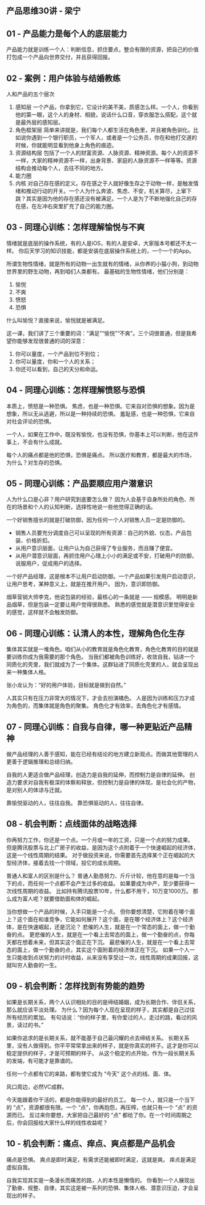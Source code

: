 ## 产品思维30讲 - 梁宁


## 01 - 产品能力是每个人的底层能力
产品能力就是训练一个人：判断信息，抓住要点，整合有限的资源，把自己的价值打包成一个产品向世界交付，并且获得回报。


## 02 - 案例：用户体验与结婚教练
人和产品的五个层次

  1. 感知层
     一个产品，你拿到它，它设计的美不美，质感怎么样。一个人，你看到他的第一眼，这个人的身材、相貌，说话什么口音，穿衣服怎么搭配，这个就是最外层的感知层。
  2. 角色框架层
     简单来讲就是，我们每个人都生活在角色里，并且被角色驯化。比如说你遇到一个银行职员，一个军人，或者是一个公务员，你在和他打交道的时候，你就能明显看到他身上角色的痕迹。
  3. 资源结构层
     包括了一个人的财富资源、人脉资源、精神资源。每个人的资源不一样，大家的精神资源不一样，出身背景、家庭的人脉资源不一样等等。资源结构会推动每个人，去往不同的地方。
  4. 能力圈
  5. 内核
     对自己存在感的定义。存在感之于人就好像生存之于动物一样，是触发情绪和推动行动的开关。一个人为什么奔波、焦虑、不安，机关算尽，上窜下跳？其实是因为他的存在感还没有被满足。一个人是为了不断地强化自己的存在感，在左冲右突里扩充了自己的能力圈。


## 03 - 同理心训练：怎样理解愉悦与不爽
情绪就是底层的操作系统，有的人是iOS，有的人是安卓，大家版本号都还不太一样。
你后天学习的知识技能，都是安装在底层操作系统上的，一个一个的App。

所谓生物性情绪，就是所有的动物一出生就有的情绪，从你养的小猫小狗，到动物世界里的野生动物，再到咱们人类都有。
最基础的生物性情绪，他们分别是：

  1. 愉悦
  2. 不爽
  3. 愤怒
  4. 恐惧

什么叫愉悦？直接来说，愉悦就是被满足。

这一课，我们讲了三个重要的词：“满足”“愉悦”“不爽”。三个词很普通，但是我希望你能够发现很普通的词的深意：

  1. 你可以量度，一个产品到位不到位；
  2. 你可以量度，你和一个人的关系；
  3. 你还可以看到，自己的天分和命运。


## 04 - 同理心训练：怎样理解愤怒与恐惧
本质上，愤怒是一种恐惧。
焦虑，也是一种恐惧。它来自对恐惧的想象。因为是想象，所以无从逃避，所以是一种持续的恐惧。
羞耻感，也是一种恐惧，它来自对社会评论的恐惧。

一个人，如果在工作中，既没有愉悦，也没有恐惧，你基本上可以判断，他在这件事上，不会有什么成就。

每个人的痛点都是他的恐惧，恐惧是痛点。
所以医疗和教育，都是最大的市场，为什么？对生存的恐惧。


## 05 - 同理心训练：产品要顺应用户潜意识
人为什么口是心非？用户研究到底要怎么做？
因为人会基于自身所处的角色、所在的场景和个人的认知判断，选择性地说一些他觉得正确的话。

一个好销售擅长的就是打破防御，因为任何一个人对销售人员一定是防御的。
  - 销售人员要充分调度自己可以呈现的所有资源：自己的外貌、仪态，产品包装、价格折扣。
  - 从用户意识层面，让用户认为自己获得了专业服务，而且赚了便宜。
  - 从用户潜意识层面，再抓住用户心理上小小的满足或不安，打破用户的防御，说服用户，促成用户的选择。

一个好产品经理，这是根本不让用户启动防御。一个产品如果引发用户启动意识，让用户思考，某种意义上，就是在推开用户。
因为，意识即防御。


烟草营销大师李克，他说包装的经验，最核心的一条就是 —— 规模感。
明明是新品烟草，但是包装一定要让用户觉得很熟悉。
熟悉的感觉就是潜意识里觉得安全的感觉，这样就不会触发防御。


## 06 - 同理心训练：认清人的本性，理解角色化生存
集体其实就是一堆角色。咱们从小的教育就是角色化教育，角色化教育的目的就是要训练你成为我需要的那个角色。
当我们都被角色训练好，收敛自我，钻进一个同质化的壳里，我们就成为了一个集体。这群钻进了同质化壳里的人，就会呈现出来一种集体人格。

张小龙认为：“好的用户体验，目标就是做到自然。”

人其实只有在压力非常大的情况下，才会去扮演橘色。
人是因为训练和压力才成为角色的，而集体就是角色的聚集。
角色化才有效率，去角色化才有感情。


## 07 - 同理心训练：自我与自律，哪一种更贴近产品精神
做产品经理的人善于感知，能在已经有结论的地方建立新观点。而做其他管理的人更善于逻辑推理和总结归纳。

自我的人更适合做产品经理，创造力是自我的延伸，而控制力是自律的延伸。
创造力要求对自我有极深的体察和释放，但控制力是自律的体现，是社会化的产物，是对别人的体谅与迁就。

靠愉悦驱动的人，往往自我。
靠恐惧驱动的人，往往自律。


## 08 - 机会判断：点线面体的战略选择
你再努力工作，你还是一个点。一个月或一年的工资，只是一个点的努力成果。
但是腾讯股票与北上广房子的收益，是因为这个点附着于一个快速崛起的经济体，这是一个线性周期的结果。
对于做投资来说，你需要首先选择某个正在崛起的大型经济体，接着去找一个领域，投它的成长周期。

普通人和富人的区别是什么？
普通人勤恳努力、斤斤计较，他在意的是每一个当下的点，而任何一个点都不会产生过多的收益。
如果要成为中产，至少要获得一次线性周期的收益。 比如持有腾讯股票10年，什么都不用干，10万变1000万。
那么成为富人呢？就要借助面和体的崛起。

当你想做一个产品的时候，入手只能是一个点。
但你要想清楚，它附着在哪个面上？这个面在和谁竞争，它能如何展开？这个面，是在哪个经济体上？这个经济体，是在快速崛起，还是沉沦？
悲催的人生，就是在一个常态的面上，做一个勤奋的点。
更悲催的人生，就是在一个看上去常态的面上，做一个勤奋的点，你每天都在想着未来，但其实这个面正在下沉。
最悲催的人生，就是在一个看上去常态的面上，做一个勤奋的点，其实这个面附着的经济体正在下沉。
如果一个人一生只能收到点状努力的计时收益，从来没有享受过一次，线性周期的成果回报，这就叫穷人勤奋的一生。


## 09 - 机会判断：怎样找到有势能的趋势
如果是长期关系，两个人认识相处的目的是缔结婚姻，成为长期合作、伴侣关系，那么就应该平淡处理。
为什么？因为每个人现在呈现的样子，其实都是自己过往所有经历的累加。
有句话说：“你的样子里，有你爱过的人，走过的路，看过的风景，读过的书。”

如果你追求的是长期关系，就不能基于自己最闪耀的点去缔结关系。
长期关系里，没有人做得到。你平平常常拿出来的样子，就是你真实的样子。这才是你可以稳定提供的样子，才是可预期的样子。
从这个稳定的点开始，作为一段长期关系的发端，有可能才是靠谱的。

任何一个点都有它的来路，都有使它成为 “今天” 这个点的线、面、体。

风口周边，必然VC成群。

今天能跟着你干活的，都是你能得到的最好的员工。
每一个人，就只是一个当下的 “点”，资源都很有限。一个 “点”，你再抱怨，再压榨，也就只有一个 “点” 的资源而已。
反过来你要想，大家把自己最好的 “点” 都给了你。在一个时间周期之后，你会回报给大家什么样的线性收益呢？


## 10 - 机会判断：痛点、痒点、爽点都是产品机会
痛点是恐惧。
爽点是即时满足，有需求还能被即时满足，这就是爽。
痒点是满足虚拟自我。

自我实现其实是一条漫长而痛苦的路，人的本性是懒惰的。
你看到一个人展现出了勤奋、规整、自律，其实这是被一系列的恐惧、集体人格、潜意识压迫，才会呈现出的样子。
